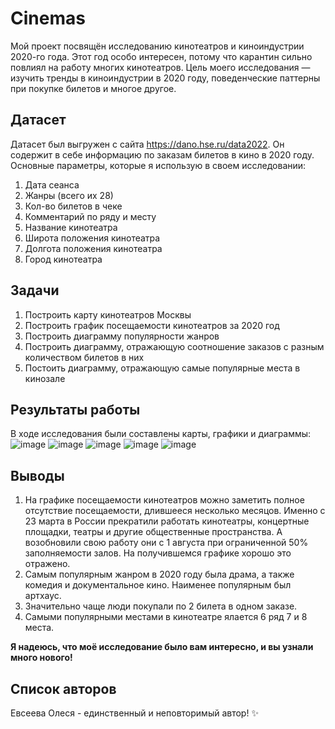 # Cinemas
Мой проект посвящён исследованию кинотеатров и киноиндустрии 2020-го года. Этот год особо интересен, потому что карантин сильно повлиял на работу многих кинотеатров.
Цель моего исследования — изучить тренды в киноиндустрии в 2020 году, поведенческие паттерны при покупке билетов и многое другое.
## Датасет
Датасет был выгружен с сайта https://dano.hse.ru/data2022. Он содержит в себе информацию по заказам билетов в кино в 2020 году.
Основные параметры, которые я использую в своем исследовании:
1) Дата сеанса
2) Жанры (всего их 28)
3) Кол-во билетов в чеке
4) Комментарий по ряду и месту
5) Название кинотеатра
6) Широта положения кинотеатра
7) Долгота положения кинотеатра
8) Город кинотеатра

## Задачи
1. Построить карту кинотеатров Москвы
2. Построить график посещаемости кинотеатров за 2020 год
3. Построить диаграмму популярности жанров
4. Построить диаграмму, отражающую соотношение заказов с разным количеством билетов в них
5. Постоить диаграмму, отражающую самые популярные места в кинозале

## Результаты работы
В ходе исследования были составлены карты, графики и диаграммы:
![image](https://github.com/user-attachments/assets/837ff739-b8b2-4d3a-af7e-84fc49b3d47f)
![image](https://github.com/user-attachments/assets/a1f6c74d-cacf-40d0-acd4-56eeb9e00b6b)
![image](https://github.com/user-attachments/assets/5545ca9e-2448-49ba-9700-12759169a44a)
![image](https://github.com/user-attachments/assets/4f62fd27-b2fb-49ec-8132-cecdca485ab0)
![image](https://github.com/user-attachments/assets/d265f879-19aa-47ac-aa7e-94f02b27b4e8)

## Выводы
1. На графике посещаемости кинотеатров можно заметить полное отсутствие посещаемости, длившееся несколько месяцов. Именно с 23 марта в России прекратили работать кинотеатры, концертные площадки, театры и другие общественные пространства. А возобновили свою работу они с 1 августа при ограниченной 50% заполняемости залов. На получившемся графике хорошо это отражено.
2. Самым популярным жанром в 2020 году была драма, а также комедия и документальное кино. Наименее популярным был артхаус.
3. Значительно чаще люди покупали по 2 билета в одном заказе.
4. Самыми популярными местами в кинотеатре ялается 6 ряд 7 и 8 места.

**Я надеюсь, что моё исследование было вам интересно, и вы узнали много нового!**
## Список авторов

Евсеева Олеся - единственный и неповторимый автор! ✨
